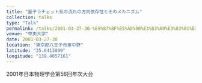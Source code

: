 ```yaml
---
title: "量子ラチェット系の流れの方向依存性とそのメカニズム"
collection: talks
type: "Talk"
permalink: /talks/2001-03-27-30-%E9%87%8F%E5%AD%90%E3%83%A9%E3%83%81%E3%82%A7%E3%83%83%E3%83%88%E7%B3%BB%E3%81%AE%E6%B5%81%E3%82%8C%E3%81%AE%E6%96%B9%E5%90%91%E4%BE%9D%E5%AD%98%E6%80%A7%E3%81%A8%E3%81%9D%E3%81%AE
venue: "中央大学"
date: 2001-03-27-30
location: "東京都八王子市東中野"
latitude: "35.6413899"
longitude: "139.4057161"
---
```


2001年日本物理学会第56回年次大会
